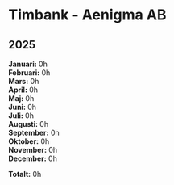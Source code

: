 # Timbank - Aenigma AB

## 2025

**Januari:** 0h  
**Februari:** 0h  
**Mars:** 0h  
**April:** 0h  
**Maj:** 0h  
**Juni:** 0h  
**Juli:** 0h  
**Augusti:** 0h  
**September:** 0h  
**Oktober:** 0h  
**November:** 0h  
**December:** 0h  

**Totalt:** 0h